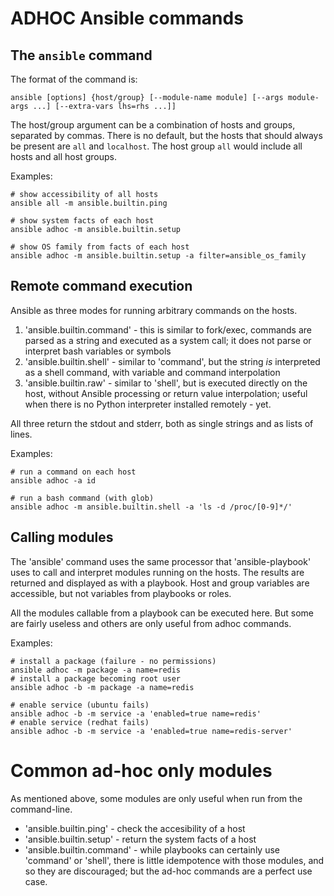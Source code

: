 # ADHOC Ansible commands


## The `ansible` command

The format of the command is:

    ansible [options] {host/group} [--module-name module] [--args module-args ...] [--extra-vars lhs=rhs ...]]


The host/group argument can be a combination of hosts and groups,
separated by commas.  There is no default, but the hosts that should
always be present are `all` and `localhost`.  The host group `all`
would include all hosts and all host groups.

Examples:

    # show accessibility of all hosts
    ansible all -m ansible.builtin.ping

    # show system facts of each host
    ansible adhoc -m ansible.builtin.setup

    # show OS family from facts of each host
    ansible adhoc -m ansible.builtin.setup -a filter=ansible_os_family

## Remote command execution

Ansible as three modes for running arbitrary commands on the hosts.

1. 'ansible.builtin.command' - this is similar to fork/exec, commands are parsed as a string
    and executed as a system call; it does not parse or interpret bash variables
    or symbols
1. 'ansible.builtin.shell' - similar to 'command', but the string _is_ interpreted as a shell
    command, with variable and command interpolation
2. 'ansible.builtin.raw' - similar to 'shell', but is executed directly on the host, without
    Ansible processing or return value interpolation; useful when there is no
    Python interpreter installed remotely - yet.

All three return the stdout and stderr, both as single strings and as lists of lines.

Examples:

    # run a command on each host
    ansible adhoc -a id

    # run a bash command (with glob)
    ansible adhoc -m ansible.builtin.shell -a 'ls -d /proc/[0-9]*/'

## Calling modules

The 'ansible' command uses the same processor that 'ansible-playbook' uses to
call and interpret modules running on the hosts.  The results are returned
and displayed as with a playbook.  Host and group variables are accessible,
but not variables from playbooks or roles.

All the modules callable from a playbook can be executed here.  But some are
fairly useless and others are only useful from adhoc commands.

Examples:

    # install a package (failure - no permissions)
    ansible adhoc -m package -a name=redis
    # install a package becoming root user
    ansible adhoc -b -m package -a name=redis

    # enable service (ubuntu fails)
    ansible adhoc -b -m service -a 'enabled=true name=redis'
    # enable service (redhat fails)
    ansible adhoc -b -m service -a 'enabled=true name=redis-server'


# Common ad-hoc only modules

As mentioned above, some modules are only useful when run from the command-line.

* 'ansible.builtin.ping' - check the accesibility of a host
* 'ansible.builtin.setup' - return the system facts of a host
* 'ansible.builtin.command' - while playbooks can certainly use 'command' or 'shell',
  there is little idempotence with those modules, and so they are discouraged; but
  the ad-hoc commands are a perfect use case.
